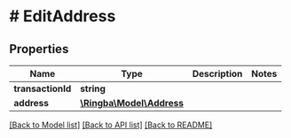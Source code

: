 # # EditAddress

## Properties

Name | Type | Description | Notes
------------ | ------------- | ------------- | -------------
**transactionId** | **string** |  |
**address** | [**\Ringba\Model\Address**](Address.md) |  |

[[Back to Model list]](../../README.md#models) [[Back to API list]](../../README.md#endpoints) [[Back to README]](../../README.md)
